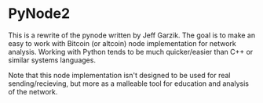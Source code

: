 PyNode2
===========

This is a rewrite of the pynode written by Jeff Garzik. The goal is to make an
easy to work with Bitcoin (or altcoin) node implementation for network
analysis. Working with Python tends to be much quicker/easier than C++ or
similar systems languages.

Note that this node implementation isn't designed to be used for real
sending/recieving, but more as a malleable tool for education and analysis of
the network.
